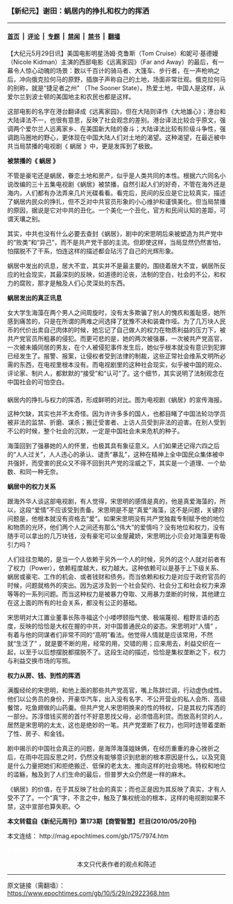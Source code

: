 ### 【新纪元】谢田：蜗居内的挣扎和权力的挥洒

---

#### [首页](../../../..?n2922368) &nbsp;|&nbsp; [评论](../../../../../epoch-comment?n2922368) &nbsp;|&nbsp; [专题](../../../../../epoch-special?n2922368) &nbsp;|&nbsp; [禁闻](../../../../../epoch-news?n2922368) &nbsp;|&nbsp; [禁书](../../../../../books?n2922368) &nbsp;|&nbsp; [翻墙](https://github.com/gfw-breaker/nogfw/blob/master/README.md?n2922368)


<div class="post_content" id="artbody" itemprop="articleBody">
 <!-- article content begin -->
 <p>
  【大纪元5月29日讯】美国电影明星汤姆‧克鲁斯（Tom Cruise）和妮可‧基德嫚（Nicole Kidman）主演的西部电影《远离家园》（Far and Away）的最后，有一幕令人惊心动魄的场景：数以千百计的骑马者、大篷车、步行者，在一声枪响之后，冲向俄克拉何马的原野，插旗子声称自己的土地，场面非常壮观。俄克拉何马的别称，就是“捷足者之州” （The Sooner State）。热爱土地，中国人是这样，从爱尔兰到波士顿的美国地主和农民也都是这样。
 </p>
 <p>
  这部电影的名字在港台翻译成《远离家园》，但在大陆则译作《大地雄心》；港台和大陆译法不一，也很有意思，反映了社会观念的差别。港台译法比较合乎原文，强调两个爱尔兰人远离家乡、在美国新大陆的奋斗；大陆译法比较有阶级斗争性，强调跑马圈地的野心，更体现在中国大陆人们对土地的渴望。这种渴望，在最近被中共当局禁播的电视剧《
  <ok href="https://www.epochtimes.com/gb/tag/%E8%9C%97%E5%B1%85.html">
   蜗居
  </ok>
  》中，更是发挥到了极致。
 </p>
 <p>
  <b>
   被禁播的《
   <ok href="https://www.epochtimes.com/gb/tag/%E8%9C%97%E5%B1%85.html">
    蜗居
   </ok>
   》
  </b>
 </p>
 <p>
  不管是豪宅还是蜗居，眷恋土地和房产，似乎是人类共同的本性。根据六六同名小说改编的三十五集电视剧《蜗居》被禁播，自然引起人们的好奇，不管在海外还是海内，人们都有办法弄来几片光碟看看。看完后，民间的反应是它比较真实，描述了蜗居内民众的挣扎，但不乏对中共官员形象的小心维护和谨慎美化。但当局禁播的原因，据说是它对中共的丑化。一个美化一个丑化，官方和民间认知的差距，可谓天壤之别。
 </p>
 <p>
  其实，中共也没有什么必要去查封《蜗居》，剧中的宋思明后来被塑造为共产党中的“败类”和“异己”，而不是共产党干部的主流。但即使这样，当局显然仍然害怕，怕摆脱不了干系，怕连这样的描述都会玷污了自己的光辉形象。
 </p>
 <p>
  蜗居中发出的讯息，居大不宜，其实并不是最主要的。围绕着居大不宜，蜗居所反应的社会现实，其最深刻的反映，如道德的沦丧，法制的空白，社会的不公，和权力的腐败，那才是触及人们心灵深处的东西。
 </p>
 <p>
  <b>
   蜗居发出的真正讯息
  </b>
 </p>
 <p>
  女大学生海藻在两个男人之间周旋时，没有太多欺骗了别人的愧疚和羞耻感，她所感到痛苦的，只是在所谓的两难之间选择了犹豫不决和装聋作哑。为了几万块人民币的代价出卖自己肉体的时候，她忘记了自己做人的权力在物质利益的压力下，被共产党官员所粗暴的侵犯。而更可悲的是，她的两次被强暴，一次被共产党高官，一次被未婚同居的男友，在个人被侵犯事件发生后，她似乎根本就没有意识到犯罪已经发生了。报警、报案，让侵权者受到法律的制裁，这些正常社会维系文明所必需的东西，在电视里根本没有。而电视剧里的这种社会现实，似乎被中国的观众、评论家、制片人，都默默的“接受”和“认可”了。这个细节，其实说明了法制观念在中国社会的可怕空白。
 </p>
 <p>
  <!--image v 1.0-->
 </p>
 <div style="line-height: 90%; text-align: center;">
  <br/>
  <span class="bn12">
   蜗居内的挣扎与权力的挥洒，形成鲜明的对比。图为电视剧《蜗居》的宣传海报。
  </span>
 </div>
 <p>
  <!-- -->
 </p>
 <p>
  这种欠缺，其实也并不太奇怪。因为许许多多的国人，也都目睹了中国法轮功学员被非法的监禁、折磨、谋杀；搬迁受害者、上访人员受到非法的迫害。在别人受到不公的时候，整个社会的沉默，一定是中国社会未来危机的种子。
 </p>
 <p>
  海藻回到了强暴她的人的怀里，也极其具有象征意义。人们如果还记得六四之后的“人人过关”，人人违心的承认、谴责“暴乱”，这种在精神上全中国民众集体被中共强奸，而受害的民众又不得不回到共产党的淫威之下，其实是一个道理、一个劫数、和同一种无奈。
 </p>
 <p>
  <b>
   蜗居中的权力关系
  </b>
 </p>
 <p>
  跟海外华人谈这部电视剧，有人觉得，宋思明的感情是真的，他是真爱海藻的，所以，这段“爱情”不应该受到责备。宋思明是不是“真爱”海藻，这不是问题，关键的问题是，他根本就没有资格去“爱”。如果宋思明没有共产党独裁专制赋予他的地位和物质的光环，他们两个人之间还有那么“伟大”的爱情吗？没有地位和权力，没有随手可以拿出的几万块钱，没有豪宅可以金屋藏娇，宋思明比小贝会对海藻更有吸引力吗？
 </p>
 <p>
  人们往往忽略的，是当一个人依赖于另外一个人的时候，另外的这个人就对前者有了权力（Power），依赖程度越大，权力越大。这种依赖可以是基于上下级关系、蜗居或豪宅、工作的机会、或者钱财和债务。而当依赖和权力是对应于政府官员的时候，问题就格外的突出。因为这涉及到一个社会契约、社会分工和社会权力来源等等的一系列问题。而当这种权力是被暴力夺取、又用暴力垄断的时候，其他建立在这上面的所有的社会关系，都没有公正的基础。
 </p>
 <p>
  宋思明对大江置业董事长陈寺福这个小喽啰颐指气使、极端蔑视、粗野言语的态度，反映的恰恰是大权在握的中共，对中国普通民众的姿态。宋思明对“人情” ，有着与他的同谋者们非常不同的“高明”看法。他觉得人情就是应该常用，不然就“生泛了” ，就是要不断的用，经常的用，交错的用；应来用去，利益交织在一起，以至于以后想摆脱都摆脱不了。这段生动的描述，恰恰是集权垄断之下，权力与利益交换市场的写照。
 </p>
 <p>
  <b>
   权力从房、钱、到性的挥洒
  </b>
 </p>
 <p>
  满腹经纶的宋思明，和他上面的那些共产党高官，嘴上陈辞烂调，行动虚伪成性。他们以公务员的身份，开豪华汽车，出入没有名字、不公开营业的私人会所、高级餐馆，吃鱼翅做的山药羹。但共产党人宋思明换来的性的特权，只是其权力挥洒的一部分。苏淳借钱买房的首付不好意思找父母，必须借高利贷。而放高利贷的人，居然是宋思明的太太，这也是绝妙的一笔。共产党垄断了权力，也同时连带着垄断了性、房子、和金钱。
 </p>
 <p>
  剧中揭示的中国社会真正的问题，是海萍海藻姐妹俩，在经历重重的身心挫折之后，在雨中花园反思之时，仍然没有能够意识到悲剧的根本原因是什么，以及究竟是什么力量把她们和拒绝搬迁、低保的老太太、推向这样的社会境地。特权和地位的滥觞，触及到了人们生命的最后，但普罗大众仍然是一样的麻木。
 </p>
 <p>
  《蜗居》的价值，在于其反映了社会的真实；而也正是因为其反映了真实，才有人受不了了。一个“真”字，不言之中，触及了集权统治的根本，这样的电视剧如果不禁，这中宣部也算失职。◇
 </p>
 <p>
  <b>
   本文转载自《新纪元周刊》第173期【商管智慧】栏目(2010/05/20刊)
  </b>
 </p>
 <p>
  本文连结：
  <ok href=" http://mag.epochtimes.com/gb/175/7974.htm " target="_blank">
   http://mag.epochtimes.com/gb/175/7974.htm
  </ok>
 </p>
 <p>
  <font color="#ffffff">
   (http://www.dajiyuan.com)
  </font>
  <br/>
  <center>
   <font class="GY13">
    本文只代表作者的观点和陈述
   </font>
  </center>
 </p>
 <!-- article content end -->
 <div id="below_article_ad">
 </div>
</div>


---

原文链接（需翻墙）：https://www.epochtimes.com/gb/10/5/29/n2922368.htm